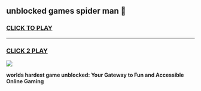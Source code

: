 
## unblocked games spider man 👋
<h3>
<a href="https://premium.freeplayer.one?title=unblocked_games_spider_man&ref=13F">CLICK TO PLAY</a></h3>
<hr>

<h3>
<a href="https://premium.freeplayer.one?title=unblocked_games_spider_man&ref=13F">CLICK 2 PLAY</a>
  
</h3>

<a href="https://premium.freeplayer.one?title=unblocked_games_spider_man&ref=12F/"><img src="https://clearcache.store/games.png"></a>


**worlds hardest game unblocked: Your Gateway to Fun and Accessible Online Gaming**
